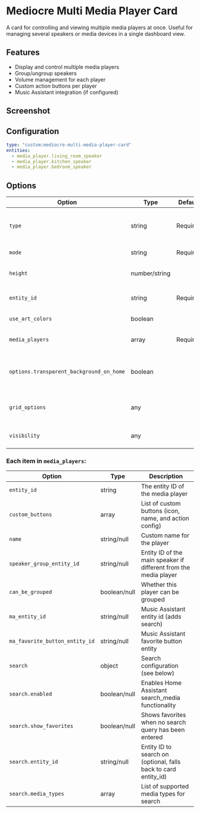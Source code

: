 # Mediocre Multi Media Player Card

A card for controlling and viewing multiple media players at once. Useful for managing several speakers or media devices in a single dashboard view.

## Features
- Display and control multiple media players
- Group/ungroup speakers
- Volume management for each player
- Custom action buttons per player
- Music Assistant integration (if configured)

## Screenshot
<!-- Add screenshot here when available -->

## Configuration
```yaml
type: "custom:mediocre-multi-media-player-card"
entities:
  - media_player.living_room_speaker
  - media_player.kitchen_speaker
  - media_player.bedroom_speaker
```


## Options
| Option                             | Type                | Default  | Description                                                                                             |
|-------------------------------------|---------------------|----------|---------------------------------------------------------------------------------------------------------|
| `type`                             | string              | Required | Lovelace card type (should be `"custom:mediocre-multi-media-player-card"`)                              |
| `mode`                             | string              | Required | Display mode: `card` or `panel`                                                                         |
| `height`                           | number/string       |          | Height of the card (px or any CSS unit)                                                                 |
| `entity_id`                        | string              | Required | Entity id of the initially selected media player                                                         |
| `use_art_colors`                   | boolean             |          | Use artwork colors for the card                                                                         |
| `media_players`                    | array               | Required | List of media player configs (see below)                                                                |
| `options.transparent_background_on_home` | boolean        |          | Makes the background transparent when showing the massive player                                         |
| `grid_options`                     | any                 |          | Home Assistant grid layout options (passed through)                                                     |
| `visibility`                       | any                 |          | Home Assistant visibility options (passed through)                                                      |

### Each item in `media_players`:

| Option                        | Type          | Description                                                                                   |
|-------------------------------|---------------|-----------------------------------------------------------------------------------------------|
| `entity_id`                   | string        | The entity ID of the media player                                                             |
| `custom_buttons`              | array         | List of custom buttons (icon, name, and action config)                                        |
| `name`                        | string/null   | Custom name for the player                                                                    |
| `speaker_group_entity_id`     | string/null   | Entity ID of the main speaker if different from the media player                              |
| `can_be_grouped`              | boolean/null  | Whether this player can be grouped                                                            |
| `ma_entity_id`                | string/null   | Music Assistant entity id (adds search)                                                       |
| `ma_favorite_button_entity_id`| string/null   | Music Assistant favorite button entity                                                        |
| `search`                      | object        | Search configuration (see below)                                                              |
| `search.enabled`              | boolean/null  | Enables Home Assistant search_media functionality                                             |
| `search.show_favorites`       | boolean/null  | Shows favorites when no search query has been entered                                         |
| `search.entity_id`            | string/null   | Entity ID to search on (optional, falls back to card entity_id)                               |
| `search.media_types`          | array         | List of supported media types for search                                                      |
